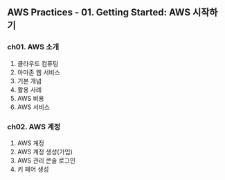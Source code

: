 ## AWS Practices - 01. Getting Started: AWS 시작하기

### ch01. AWS 소개
1. 클라우드 컴퓨팅 
2. 아마존 웹 서비스
3. 기본 개념
4. 활용 사례 
5. AWS 비용 
6. AWS 서비스

### ch02. AWS 계정
1. AWS 계정 
2. AWS 계정 생성(가입)
3. AWS 관리 콘솔 로그인 
4. 키 페어 생성

